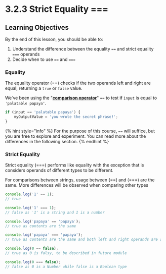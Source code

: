# 3.2.3 Strict Equality ===

## Learning Objectives

By the end of this lesson, you should be able to:

1. Understand the difference between the equality `==` and strict equality `===` operands
2. Decide when to use `==` and `===`

### Equality

The equality operator (==) checks if the two operands left and right are equal, returning a `true` or `false` value.

We've been using the "[**comparison operator**](https://www.w3schools.com/js/js\_comparisons.asp)" `==` to test if `input` is equal to `'palatable papaya'`.

```javascript
if (input == 'palatable papaya') {
    myOutputValue = 'you wrote the secret phrase!';
}
```

{% hint style="info" %}
For the purpose of this course, `==` will suffice, but you are free to explore and experiment. You can read more about the differences in the following section.
{% endhint %}

### Strict Equality&#x20;

Strict equality (===) performs like equality with the exception that is considers operands of different types to be different.

For comparisons between strings, usage between (==) and (===) are the same. More differences will be observed when comparing other types

```javascript
console.log('1' == 1);
// true

console.log('1' === 1);
// false as '1' is a string and 1 is a number

console.log('papaya' == 'papaya');
// true as contents are the same

console.log('papaya' === 'papaya');
// true as contents are the same and both left and right operands are strings

console.log(0 == false);
// true as 0 is falsy, to be described in future module

console.log(0 === false);
// false as 0 is a Number while false is a Boolean type

```
